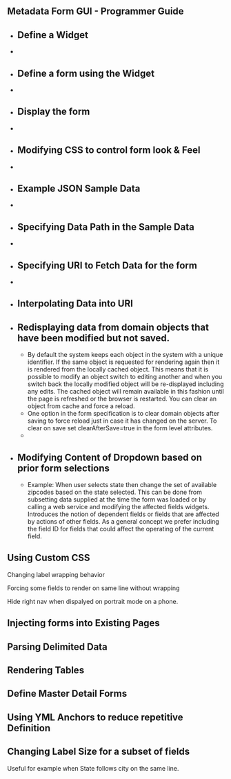 ## Metadata Form GUI - Programmer Guide



### 

* ## Define a Widget

* 

* ## Define a form using the Widget

* 

* ## Display the form

* 

* ## Modifying CSS to control form look & Feel

* 

* ## Example JSON Sample Data

* 

* ## Specifying Data Path in the Sample Data

* 

* ## Specifying  URI to Fetch Data for the form

* 

* ## Interpolating Data into URI

* ## Redisplaying data from domain objects that have been modified but not saved.

  * By default the system keeps each object in the system with a unique identifier.   If the same object is requested for rendering again then it is rendered from the locally cached object.   This means that it is possible to modify an object switch to editing another and when you switch back the locally modified object will be re-displayed including any edits.  The cached object will remain available in this fashion until the page is refreshed or the browser is restarted.   You can clear an object from cache and force a reload.   
  * One option in the form specification is to clear domain objects after saving to force reload just in case it has changed on the server.   To clear on save  set   clearAfterSave=true in the form level attributes.
  * 

* ## Modifying Content of Dropdown based on prior form selections  

  * Example:  When user selects state then change the set of available zipcodes based on the state selected.  This can be done from subsetting data supplied at the time the form was loaded or by calling a  web service and modifying the affected fields widgets.   Introduces the notion of dependent fields or fields that are affected by actions of other fields.   As a general concept we prefer including the field ID for fields that could affect the operating of the current field. 

  

## Using Custom CSS 

Changing label wrapping behavior

Forcing some fields to render on same line without wrapping

Hide right nav when dispalyed on portrait mode on a phone.

## Injecting forms into Existing Pages



## Parsing Delimited Data



## Rendering Tables 



## Define Master Detail Forms



## Using YML Anchors to reduce repetitive Definition



## Changing Label Size for a subset of fields

Useful for example when State follows city on the same line.


